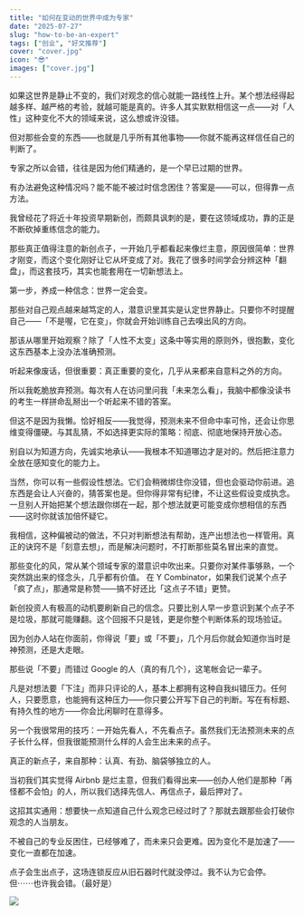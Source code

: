 ```yaml
---
title: "如何在变动的世界中成为专家"
date: "2025-07-27"
slug: "how-to-be-an-expert"
tags: ["创业", "好文推荐"]
cover: "cover.jpg"
icon: "😎"
images: ["cover.jpg"]
---
```

如果这世界是静止不变的，我们对观念的信心就能一路线性上升。某个想法经得起越多样、越严格的考验，就越可能是真的。许多人其实默默相信这一点——对「人性」这种变化不大的领域来说，这么想或许没错。



但对那些会变的东西——也就是几乎所有其他事物——你就不能再这样信任自己的判断了。



专家之所以会错，往往是因为他们精通的，是一个早已过期的世界。



有办法避免这种情况吗？能不能不被过时信念困住？答案是——可以，但得靠一点方法。



我曾经花了将近十年投资早期新创，而颇具讽刺的是，要在这领域成功，靠的正是不断砍掉重练信念的能力。



那些真正值得注意的新创点子，一开始几乎都看起来像烂主意，原因很简单：世界才刚变，而这个变化刚好让它从坏变成了对。我花了很多时间学会分辨这种「翻盘」，而这套技巧，其实也能套用在一切新想法上。



第一步，养成一种信念：世界一定会变。



那些对自己观点越来越笃定的人，潜意识里其实是认定世界静止。只要你不时提醒自己——「不是喔，它在变」，你就会开始训练自己去嗅出风的方向。



那该从哪里开始观察？除了「人性不太变」这条中等实用的原则外，很抱歉，变化这东西基本上没办法准确预测。



听起来像废话，但很重要：真正重要的变化，几乎从来都来自意料之外的方向。



所以我乾脆放弃预测。每次有人在访问里问我「未来怎么看」，我脑中都像没读书的考生一样拼命乱掰出一个听起来不错的答案。



但这不是因为我懒。恰好相反——我觉得，预测未来不但命中率可怜，还会让你思维变得僵硬。与其乱猜，不如选择更实际的策略：彻底、彻底地保持开放心态。



别自以为知道方向，先诚实地承认——我根本不知道哪边才是对的。然后把注意力全放在感知变化的能力上。



当然，你可以有一些假设性想法。它们会稍微绑住你没错，但也会驱动你前进。追东西是会让人兴奋的，猜答案也是。但你得非常有纪律，不让这些假设变成执念。
一旦别人开始把某个想法跟你绑在一起，那个想法就更可能变成你想相信的东西——这时你就该加倍怀疑它。



我相信，这种偏被动的做法，不只对判断想法有帮助，连产出想法也一样管用。真正的诀窍不是「刻意去想」，而是解决问题时，不打断那些莫名冒出来的直觉。



那些变化的风，常从某个领域专家的潜意识中吹出来。只要你对某件事够熟，一个突然跳出来的怪念头，几乎都有价值。
在 Y Combinator，如果我们说某个点子「疯了点」，那通常是称赞——搞不好还比「这点子不错」更赞。



新创投资人有极高的动机要刷新自己的信念。只要比别人早一步意识到某个点子不是垃圾，那就可能赚翻。这个回报不只是钱，更是你整个判断体系的现场验证。



因为创办人站在你面前，你得说「要」或「不要」，几个月后你就会知道你当时是神预测，还是大走眼。



那些说「不要」而错过 Google 的人（真的有几个），这笔帐会记一辈子。



凡是对想法要「下注」而非只评论的人，基本上都拥有这种自我纠错压力。任何人，只要愿意，也能拥有这种压力——你只要公开写下自己的判断。写在有标题、有持久性的地方——你会比闲聊时在意得多。



另一个我很常用的技巧：一开始先看人，不先看点子。虽然我们无法预测未来的点子长什么样，但我很能预测什么样的人会生出未来的点子。



真正的新点子，来自那种：认真、有劲、脑袋够独立的人。



当初我们其实觉得 Airbnb 是烂主意，但我们看得出来——创办人他们是那种「再怪都不会怕」的人，所以我们选择先信人、再信点子，最后押对了。



这招其实通用：想要快一点知道自己什么观念已经过时了？那就去跟那些会打破你观念的人当朋友。



不被自己的专业反困住，已经够难了，而未来只会更难。因为变化不是加速了——变化一直都在加速。



点子会生出点子，这场连锁反应从旧石器时代就没停过。我不认为它会停。
但⋯⋯也许我会错。（最好是）




![](https://prod-files-secure.s3.us-west-2.amazonaws.com/112d0858-5090-4d34-a606-b75eb8d65fd2/46476355-9cf3-4e99-9b7a-3531bc426380/1000202064.png?X-Amz-Algorithm=AWS4-HMAC-SHA256&X-Amz-Content-Sha256=UNSIGNED-PAYLOAD&X-Amz-Credential=ASIAZI2LB466UOV3X6L5%2F20251005%2Fus-west-2%2Fs3%2Faws4_request&X-Amz-Date=20251005T154254Z&X-Amz-Expires=3600&X-Amz-Security-Token=IQoJb3JpZ2luX2VjENz%2F%2F%2F%2F%2F%2F%2F%2F%2F%2FwEaCXVzLXdlc3QtMiJGMEQCIEw1CwFv17wwvYQKep9p7a0zegjzsGO7m9B8K3pgerJ%2BAiAXkONf%2BVZDwf3j8ZSqVpea%2Bhkw5Zjr%2FCcAzQjcn9HP9yr%2FAwh0EAAaDDYzNzQyMzE4MzgwNSIM9HIohG39B9d%2BFHxgKtwD9aqb6Vv9JYAQMWF8txB3XZCdr%2BASB6Gp%2B6sv3RG%2Br515RVPPofcD7Z3s%2F5EAGr%2BfHGlSEI9v2pO5EDFrts2w8zP5%2FXMPxkJJRD5j%2BfeMqMNTDlRjpPcFTAb0EPbyjPRnXgmHQjJzyBzLqdSrYlcv6%2BYAhODkK6wtxiZkT%2BM2DMuta5RUokrKNBPn3aQJmOoFRd6qO31fMyFuYjx3UeO0xH05Q3zz9vnrKLyJBI5dPhDENUM3cBMc47S4OMVx2PAomUNeik1Z59OU1JRi6K8s%2BbTUdY5zeEHJqXSNtZrFuJLICQwBZDSmINkStrt%2FpSJCqBS7j%2FJ31%2BSrP68zwg%2Bs1O4y3ozo%2BhUT6M%2Furk5qk7RWqOmcfChqmLEAMEd0LsUgHlnnmwxo8cEOUFig7bCig51AENJbtu%2FT7X%2Bgm6Z%2FU3n673h7ezpfZj%2BVkSLeLNtb23uES5621JHZ6xsM%2FCQOTetds%2BhMYpcy97l9DSQYImkHKA4cUlwSnF6%2FCCmfAIUwBDBtIBzYvfZPGUZy%2By%2Bh1xe7swwON%2BueZ7QAdVcdsZj4d196sdayrwn0ZfJugNO8k3oVd0nsYRkZzPcs%2BYxsoz4y%2BSvcZrzdL8I2yXfhoryLh3SgQKqxOr60vQ4w66eJxwY6pgGjvumx42UtnS5GDTQ4Jxc9E%2FfyF6ehFIrPGxMbKWMezblyzdMWraXFwdcRF3D1iZjWA%2FzukbJoBSiuVQE%2BtZ1yzKO2SLVFELVla12whCfFhaiQ0RuBMch3GoXKg9VuVz54QyTkXLmWlb03CRyTBTRQ4dDj6puxEOGw75%2F0Rl2XM88UbI1w5u0HFUbDdDJ9XCsebQdDIRgMk0LnnWVhAsY5wzzSNJAO&X-Amz-Signature=6396e32f50751be913db1e2865c1101eab06fbe2cf8e9d95ff393f5de9168836&X-Amz-SignedHeaders=host&x-amz-checksum-mode=ENABLED&x-id=GetObject)

